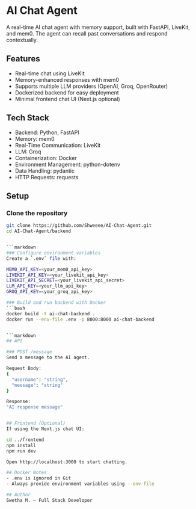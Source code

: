 # AI Chat Agent

A real-time AI chat agent with memory support, built with FastAPI, LiveKit, and mem0. 
The agent can recall past conversations and respond contextually.

## Features
- Real-time chat using LiveKit
- Memory-enhanced responses with mem0
- Supports multiple LLM providers (OpenAI, Groq, OpenRouter)
- Dockerized backend for easy deployment
- Minimal frontend chat UI (Next.js optional)

## Tech Stack
- Backend: Python, FastAPI
- Memory: mem0
- Real-Time Communication: LiveKit
- LLM: Groq
- Containerization: Docker
- Environment Management: python-dotenv
- Data Handling: pydantic
- HTTP Requests: requests

## Setup
### Clone the repository
```bash
git clone https://github.com/Shweeee/AI-Chat-Agent.git
cd AI-Chat-Agent/backend


```markdown
### Configure environment variables
Create a `.env` file with:

MEM0_API_KEY=<your_mem0_api_key>
LIVEKIT_API_KEY=<your_livekit_api_key>
LIVEKIT_API_SECRET=<your_livekit_api_secret>
LLM_API_KEY=<your_llm_api_key>
GROQ_API_KEY=<your_groq_api_key>

### Build and run backend with Docker
```bash
docker build -t ai-chat-backend .
docker run --env-file .env -p 8000:8000 ai-chat-backend


```markdown
## API

### POST /message
Send a message to the AI agent.

Request Body:
{
  "username": "string",
  "message": "string"
}

Response:
"AI response message"


## Frontend (Optional)
If using the Next.js chat UI:

cd ../frontend
npm install
npm run dev

Open http://localhost:3000 to start chatting.

## Docker Notes
- .env is ignored in Git
- Always provide environment variables using --env-file

## Author
Swetha M. – Full Stack Developer

